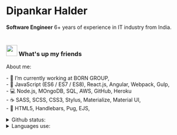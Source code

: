 # Dipankar Halder

**Software Engineer** 6+ years of experience in IT industry from India.
<br/>
&nbsp;

### <img src="https://media.giphy.com/media/hvRJCLFzcasrR4ia7z/giphy.gif" width="30px"> What's up my friends

<summary>About me:</summary>
<p>
  - 🚀 I’m currently working at BORN GROUP,<br />
  - 💖 JavaScript (ES6 / ES7 / ES8), React.js, Angular, Webpack, Gulp,<br />
  - 💻 Node.js, MOngoDB, SQL, AWS, GitHub, Heroku<br />
  - ☕ SASS, SCSS, CSS3, Stylus, Materialize, Material UI,<br />
  - 🍫 HTML5, Handlebars, Pug, EJS,
</p>

<details>
  <summary>Github status:</summary>
  <img src="https://github-readme-stats.vercel.app/api?username=DipankarHalder&&show_icons=true&title_color=222222&icon_color=03A87C&text_color=555555&bg_color=ffffff">
</details>

<details>
  <summary>Languages use:</summary>
  <img src="https://github-readme-stats.vercel.app/api/top-langs/?username=DipankarHalder&layout=compact&bg_color=ffffff&text_color=333333">
</details>
